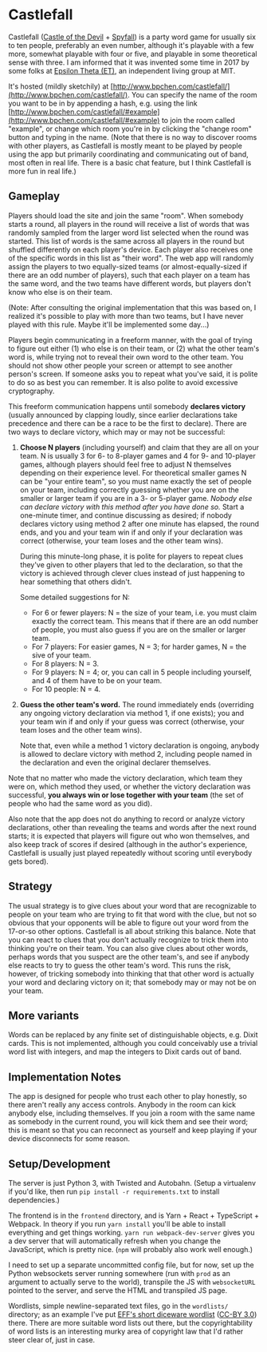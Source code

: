 Castlefall
==========

Castlefall ([Castle of the Devil](https://boardgamegeek.com/boardgame/25951/castle-devil) + [Spyfall](https://boardgamegeek.com/boardgame/166384/spyfall)) is a party word game for usually six to ten people, preferably an even number, although it's playable with a few more, somewhat playable with four or five, and playable in some theoretical sense with three. I am informed that it was invented some time in 2017 by some folks at [Epsilon Theta (ET)](http://web.mit.edu/thetans/www/), an independent living group at MIT.

It's hosted (mildly sketchily) at [http://www.bpchen.com/castlefall/](http://www.bpchen.com/castlefall/). You can specify the name of the room you want to be in by appending a hash, e.g. using the link [http://www.bpchen.com/castlefall/#example](http://www.bpchen.com/castlefall/#example) to join the room called "example", or change which room you're in by clicking the "change room" button and typing in the name. (Note that there is no way to discover rooms with other players, as Castlefall is mostly meant to be played by people using the app but primarily coordinating and communicating out of band, most often in real life. There is a basic chat feature, but I think Castlefall is more fun in real life.)

Gameplay
--------

Players should load the site and join the same "room". When somebody starts a round, all players in the round will receive a list of words that was randomly sampled from the larger word list selected when the round was started. This list of words is the same across all players in the round but shuffled differently on each player's device. Each player also receives one of the specific words in this list as "their word". The web app will randomly assign the players to two equally-sized teams (or almost-equally-sized if there are an odd number of players), such that each player on a team has the same word, and the two teams have different words, but players don't know who else is on their team.

(Note: After consulting the original implementation that this was based on, I realized it's possible to play with more than two teams, but I have never played with this rule. Maybe it'll be implemented some day...)

Players begin communicating in a freeform manner, with the goal of trying to figure out either (1) who else is on their team, or (2) what the other team's word is, while trying not to reveal their own word to the other team. You should not show other people your screen or attempt to see another person's screen. If someone asks you to repeat what you've said, it is polite to do so as best you can remember. It is also polite to avoid excessive cryptography.

This freeform communication happens until somebody **declares victory** (usually announced by clapping loudly, since earlier declarations take precedence and there can be a race to be the first to declare). There are two ways to declare victory, which may or may not be successful:

1.  **Choose N players** (including yourself) and claim that they are all on your team. N is usually 3 for 6- to 8-player games and 4 for 9- and 10-player games, although players should feel free to adjust N themselves depending on their experience level. For theoretical smaller games N can be "your entire team", so you must name exactly the set of people on your team, including correctly guessing whether you are on the smaller or larger team if you are in a 3- or 5-player game. *Nobody else can declare victory with this method after you have done so.* Start a one-minute timer, and continue discussing as desired; if nobody declares victory using method 2 after one minute has elapsed, the round ends, and you and your team win if and only if your declaration was correct (otherwise, your team loses and the other team wins).

    During this minute-long phase, it is polite for players to repeat clues they've given to other players that led to the declaration, so that the victory is achieved through clever clues instead of just happening to hear something that others didn't.

    Some detailed suggestions for N:

    - For 6 or fewer players: N = the size of your team, i.e. you must claim exactly the correct team. This means that if there are an odd number of people, you must also guess if you are on the smaller or larger team.
    - For 7 players: For easier games, N = 3; for harder games, N = the sive of your team.
    - For 8 players: N = 3.
    - For 9 players: N = 4; or, you can call in 5 people including yourself, and 4 of them have to be on your team.
    - For 10 people: N = 4.

2.  **Guess the other team's word.** The round immediately ends (overriding any ongoing victory declaration via method 1, if one exists); you and your team win if and only if your guess was correct (otherwise, your team loses and the other team wins).

    Note that, even while a method 1 victory declaration is ongoing, anybody is allowed to declare victory with method 2, including people named in the declaration and even the original declarer themselves.

Note that no matter who made the victory declaration, which team they were on, which method they used, or whether the victory declaration was successful, **you always win or lose together with your team** (the set of people who had the same word as you did).

Also note that the app does not do anything to record or analyze victory declarations, other than revealing the teams and words after the next round starts; it is expected that players will figure out who won themselves, and also keep track of scores if desired (although in the author's experience, Castlefall is usually just played repeatedly without scoring until everybody gets bored).

Strategy
--------

The usual strategy is to give clues about your word that are recognizable to people on your team who are trying to fit that word with the clue, but not so obvious that your opponents will be able to figure out your word from the 17-or-so other options. Castlefall is all about striking this balance. Note that you can react to clues that you don't actually recognize to trick them into thinking you're on their team. You can also give clues about other words, perhaps words that you suspect are the other team's, and see if anybody else reacts to try to guess the other team's word. This runs the risk, however, of tricking somebody into thinking that that other word is actually your word and declaring victory on it; that somebody may or may not be on your team.

More variants
-------------

Words can be replaced by any finite set of distinguishable objects, e.g. Dixit cards. This is not implemented, although you could conceivably use a trivial word list with integers, and map the integers to Dixit cards out of band.

Implementation Notes
--------------------

The app is designed for people who trust each other to play honestly, so there aren't really any access controls. Anybody in the room can kick anybody else, including themselves. If you join a room with the same name as somebody in the current round, you will kick them and see their word; this is meant so that you can reconnect as yourself and keep playing if your device disconnects for some reason.

Setup/Development
-----------------

The server is just Python 3, with Twisted and Autobahn. (Setup a virtualenv if you'd like, then run `pip install -r requirements.txt` to install dependencies.)

The frontend is in the `frontend` directory, and is Yarn + React + TypeScript + Webpack. In theory if you run `yarn install` you'll be able to install everything and get things working. `yarn run webpack-dev-server` gives you a dev server that will automatically refresh when you change the JavaScript, which is pretty nice. (`npm` will probably also work well enough.)

I need to set up a separate uncommitted config file, but for now, set up the Python websockets server running somewhere (run with `prod` as an argument to actually serve to the world), transpile the JS with `websocketURL` pointed to the server, and serve the HTML and transpiled JS page.

Wordlists, simple newline-separated text files, go in the `wordlists/` directory; as an example I've put [EFF's short diceware wordlist](https://www.eff.org/deeplinks/2016/07/new-wordlists-random-passphrases) ([CC-BY 3.0](http://creativecommons.org/licenses/by/3.0/us/)) there. There are more suitable word lists out there, but the copyrightability of word lists is an interesting murky area of copyright law that I'd rather steer clear of, just in case.

